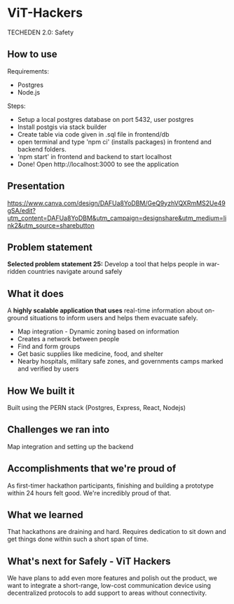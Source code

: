 ﻿# ViT-Hackers

TECHEDEN 2.0: Safety

## How to use

Requirements:
- Postgres
- Node.js

Steps:
- Setup a local postgres database on port 5432, user postgres
- Install postgis via stack builder
- Create table via code given in .sql file in frontend/db
- open terminal and type 'npm ci' (installs packages) in frontend and backend folders.
- 'npm start' in frontend and backend to start localhost
- Done! Open http://localhost:3000 to see the application

## Presentation
https://www.canva.com/design/DAFUa8YoDBM/GeQ9yzhVQXRmMS2Ue49gSA/edit?utm_content=DAFUa8YoDBM&utm_campaign=designshare&utm_medium=link2&utm_source=sharebutton

## Problem statement
**Selected problem statement 25:**
Develop a tool that helps people in war-ridden countries navigate around safely


## What it does
A **highly scalable application that uses** real-time information about on-ground situations to inform users and helps them evacuate safely.
- Map integration - Dynamic zoning based on information
- Creates a network between people
- Find and form groups
- Get basic supplies like medicine, food, and shelter
- Nearby hospitals, military safe zones, and governments camps marked and verified by users

## How We built it
Built using the PERN stack (Postgres, Express, React, Nodejs) 

## Challenges we ran into
Map integration and setting up the backend

## Accomplishments that we're proud of
As first-timer hackathon participants, finishing and building a prototype within 24 hours felt good. We're incredibly proud of that.

## What we learned
That hackathons are draining and hard. Requires dedication to sit down and get things done within such a short span of time.

## What's next for Safely - ViT Hackers
We have plans to add even more features and polish out the product, we want to integrate a short-range, low-cost communication device using decentralized protocols to add support to areas without connectivity.
